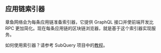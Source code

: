 ## 应用链索引器

章鱼网络会为每条应用链准备索引器，它提供 GraphQL 接口并使前端开发比 RPC 更加简化。现在每条应用链的区块链浏览器，就是基于这个索引器实现服务。

如何使用索引器？请参考 SubQuery 项目中的[教程](https://doc.subquery.network/tutorials_examples/run-indexer/)。